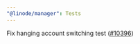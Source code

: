 ```yaml
---
"@linode/manager": Tests
---
```


Fix hanging account switching test ([#10396](https://github.com/linode/manager/pull/10396))
